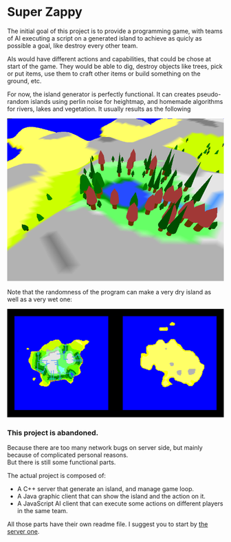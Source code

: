 # Super Zappy

The initial goal of this project is to provide a programming game, with teams of AI executing a script on a generated island to achieve as quicly as possible a goal, like destroy every other team.

AIs would have different actions and capabilities, that could be chose at start of the game. They would be able to dig, destroy objects like trees, pick or put items, use them to craft other items or build something on the ground, etc.

For now, the island generator is perfectly functional. It can creates pseudo-random islands using perlin noise for heightmap, and homemade algorithms for rivers, lakes and vegetation. It usually results as the following

![Screenshot](./screenshots/island.png?raw=true "Screenshot")

Note that the randomness of the program can make a very dry island as well as a very wet one:

![Wetness](./screenshots/wetness.png?raw=true "Wetness")

### This project is abandoned.

Because there are too many network bugs on server side, but mainly because of complicated personal reasons.  
But there is still some functional parts.

The actual project is composed of:

 - A C++ server that generate an island, and manage game loop.
 - A Java graphic client that can show the island and the action on it.
 - A JavaScript AI client that can execute some actions on different players in the same team.

All those parts have their own readme file. I suggest you to start by [the server one](server/README.md).
